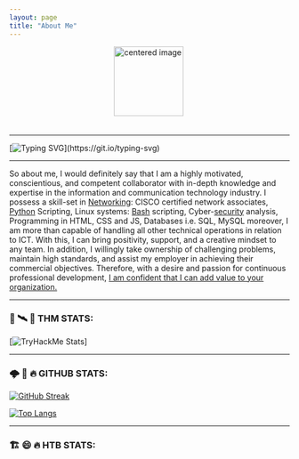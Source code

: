 ```yaml
---
layout: page
title: "About Me"
---
```


<div id="header" align="center">
           <center>
           <img src="https://media.giphy.com/media/MDb3XyNxoa3Yy7BpPr/giphy.gif" alt="centered image" width="125"/>
           <img src="https://komarev.com/ghpvc/?username=ProtocolWhisperer01&style=flat-square&color=blue" alt=""/>
           </center>
<br>
<img src="https://komarev.com/ghpvc/?username=ProtocolWhisperer01&style=flat-square&color=blue" alt=""/>

</div>

---
  
[![Typing SVG](https://readme-typing-svg.herokuapp.com?font=Fira+Code&pause=1000&width=435&height=35&lines=Hi+There+%F0%9F%91%8B+!++Thank+you+for+visiting.)](https://git.io/typing-svg) 

---

So about me, I would definitely say that I am a highly motivated, conscientious, and competent collaborator with in-depth knowledge and expertise in the information and communication technology industry. I possess a skill-set in [Networking](): CISCO certified network associates, [Python](https://pyhon.org) Scripting, Linux systems: [Bash]() scripting, Cyber-[security]() analysis, Programming in HTML, CSS and JS, Databases i.e. SQL, MySQL moreover, I am more than capable of handling all other technical operations in relation to ICT. With this, I can bring positivity, support, and a creative mindset to any team. In addition, I willingly take ownership of challenging problems, maintain high standards, and assist my employer in achieving their commercial objectives. Therefore, with a desire and passion for continuous professional development, [I am confident that I can add value to your organization.]()

---

### 👼 🛰️ 🥲 THM STATS:

[![TryHackMe Stats](https://tryhackme.com/badge/1217921)]

---

### 🌩️ 🌳 🔥 GITHUB STATS:

[![GitHub Streak](http://github-readme-streak-stats.herokuapp.com?user=ProtocolWhisperer01&theme=dark&background=000000)](https://git.io/streak-stats)

[![Top Langs](https://github-readme-stats.vercel.app/api/top-langs/?username=ProtocolWhisperer01&layout=compact&theme=vision-friendly-dark)](https://github.com/anuraghazra/github-readme-stats)

---

### 🏗️ 😄 🔥 HTB STATS:

